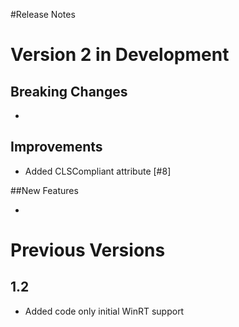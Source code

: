 #Release Notes 

# Version 2 in Development

## Breaking Changes

* 

## Improvements

* Added CLSCompliant attribute [#8]

##New Features

* 

# Previous Versions

## 1.2

* Added code only initial WinRT support